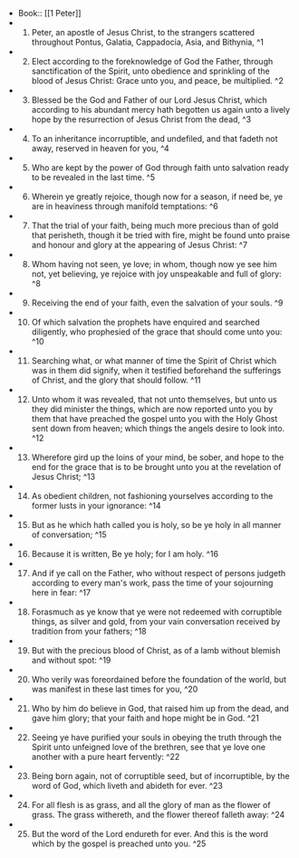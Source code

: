 - Book:: [[1 Peter]]
- 1. Peter, an apostle of Jesus Christ, to the strangers scattered throughout Pontus, Galatia, Cappadocia, Asia, and Bithynia, ^1
- 2. Elect according to the foreknowledge of God the Father, through sanctification of the Spirit, unto obedience and sprinkling of the blood of Jesus Christ: Grace unto you, and peace, be multiplied. ^2
- 3. Blessed be the God and Father of our Lord Jesus Christ, which according to his abundant mercy hath begotten us again unto a lively hope by the resurrection of Jesus Christ from the dead, ^3
- 4. To an inheritance incorruptible, and undefiled, and that fadeth not away, reserved in heaven for you, ^4
- 5. Who are kept by the power of God through faith unto salvation ready to be revealed in the last time. ^5
- 6. Wherein ye greatly rejoice, though now for a season, if need be, ye are in heaviness through manifold temptations: ^6
- 7. That the trial of your faith, being much more precious than of gold that perisheth, though it be tried with fire, might be found unto praise and honour and glory at the appearing of Jesus Christ: ^7
- 8. Whom having not seen, ye love; in whom, though now ye see him not, yet believing, ye rejoice with joy unspeakable and full of glory: ^8
- 9. Receiving the end of your faith, even the salvation of your souls. ^9
- 10. Of which salvation the prophets have enquired and searched diligently, who prophesied of the grace that should come unto you: ^10
- 11. Searching what, or what manner of time the Spirit of Christ which was in them did signify, when it testified beforehand the sufferings of Christ, and the glory that should follow. ^11
- 12. Unto whom it was revealed, that not unto themselves, but unto us they did minister the things, which are now reported unto you by them that have preached the gospel unto you with the Holy Ghost sent down from heaven; which things the angels desire to look into. ^12
- 13. Wherefore gird up the loins of your mind, be sober, and hope to the end for the grace that is to be brought unto you at the revelation of Jesus Christ; ^13
- 14. As obedient children, not fashioning yourselves according to the former lusts in your ignorance: ^14
- 15. But as he which hath called you is holy, so be ye holy in all manner of conversation; ^15
- 16. Because it is written, Be ye holy; for I am holy. ^16
- 17. And if ye call on the Father, who without respect of persons judgeth according to every man's work, pass the time of your sojourning here in fear: ^17
- 18. Forasmuch as ye know that ye were not redeemed with corruptible things, as silver and gold, from your vain conversation received by tradition from your fathers; ^18
- 19. But with the precious blood of Christ, as of a lamb without blemish and without spot: ^19
- 20. Who verily was foreordained before the foundation of the world, but was manifest in these last times for you, ^20
- 21. Who by him do believe in God, that raised him up from the dead, and gave him glory; that your faith and hope might be in God. ^21
- 22. Seeing ye have purified your souls in obeying the truth through the Spirit unto unfeigned love of the brethren, see that ye love one another with a pure heart fervently: ^22
- 23. Being born again, not of corruptible seed, but of incorruptible, by the word of God, which liveth and abideth for ever. ^23
- 24. For all flesh is as grass, and all the glory of man as the flower of grass. The grass withereth, and the flower thereof falleth away: ^24
- 25. But the word of the Lord endureth for ever. And this is the word which by the gospel is preached unto you. ^25
